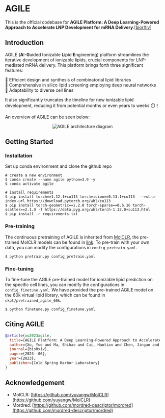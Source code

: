 # AGILE

This is the official codebase for **AGILE Platform: A Deep Learning-Powered Approach to Accelerate LNP Development for mRNA Delivery**.[[biorXiv]](https://www.biorxiv.org/content/10.1101/2023.06.01.543345v1.abstract)

## Introduction

AGILE (**A**I-**G**uided **I**onizable **L**ipid **E**ngineering) platform streamlines the iterative development of ionizable lipids, crucial components for LNP-mediated mRNA delivery. This platform brings forth three significant features: 

:test_tube: Efficient design and synthesis of combinatorial lipid libraries\
:brain: Comprehensive in silico lipid screening employing deep neural networks\
:dna: Adaptability to diverse cell lines

It also significantly truncates the timeline for new ionizable lipid development, reducing it from potential months or even years to weeks :stopwatch:！

An overview of AGILE can be seen below:

<p align="center">
  <img src="https://github.com/bowang-lab/AGILE/blob/590b980e55a4e43dff5f1bc8c86d2d02791be05e/figures/AGILE_overview.png" alt="AGILE architecture diagram" border="0">
</p>


## Getting Started

### Installation

Set up conda environment and clone the github repo

```
# create a new environment
$ conda create --name agile python=3.9 -y
$ conda activate agile

# install requirements
$ pip install torch==1.12.1+cu113 torchvision==0.13.1+cu113  --extra-index-url https://download.pytorch.org/whl/cu113
$ pip install torch-geometric==2.2.0 torch-sparse==0.6.16 torch-scatter==2.1.0 -f https://data.pyg.org/whl/torch-1.12.0+cu113.html
$ pip install -r requirements.txt
```
### Pre-training

The continuous pretraining of AGILE is inherited from [MolCLR](https://www.nature.com/articles/s42256-022-00447-x), the pre-trained MolCLR models can be found in [link](https://github.com/yuyangw/MolCLR). To pre-train with your own data, you can modify the configurations in `config_pretrain.yaml`. 
```
$ python pretrain.py config_pretrain.yaml
```

### Fine-tuning

To fine-tune the AGILE pre-trained model for ionizable lipid prediction on the specific cell lines, you can modify the configurations in `config_finetune.yaml`. We have provided the pre-trained AGILE model on the 60k virtual lipid library, which can be found in `ckpt/pretrained_agile_60k`.

```
$ python finetune.py config_finetune.yaml
```

## Citing AGILE

```bibtex
@article{xu2023agile,
  title={AGILE Platform: A Deep Learning-Powered Approach to Accelerate LNP Development for mRNA Delivery},
  author={Xu, Yue and Ma, Shihao and Cui, Haotian and Chen, Jingan and Xu, Shufen and Wang, Kevin and Varley, Andrew and Lu, Rick Xing Ze and Bo, Wang and Li, Bowen},
  journal={bioRxiv},
  pages={2023--06},
  year={2023},
  publisher={Cold Spring Harbor Laboratory}
}
```
## Acknowledgement

- MolCLR: [https://github.com/yuyangw/MolCLR](https://github.com/yuyangw/MolCLR)
- Mordred: [https://github.com/mordred-descriptor/mordred](https://github.com/mordred-descriptor/mordred)

